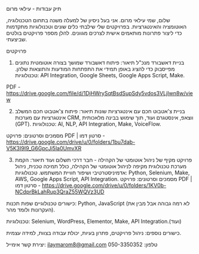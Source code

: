 תיק עבודות - עילאי מרום

שלום, שמי עילאי מרום. אני בעל ניסיון של למעלה משנה בתחום הטכנולוגיה, האוטומציה והאינטגרציות. בפרויקטים שלי שילבתי כלים שונים וטכנולוגיות מתקדמות כדי ליצור פתרונות מותאמים אישית לצרכים מגוונים. להלן מספר פרויקטים בולטים שביצעתי.

פרויקטים
1. בניית דאשבורד מנכ"ל
תיאור: פיתוח דאשבורד שמושך בצורה אוטומטית נתונים מפייסבוק כדי להציג באופן תמידי את התפתחות המודעות והתוצאות שלהן.
טכנולוגיות: API Integration, Google Sheets, Google Apps Script, Make.

 PDF - https://drive.google.com/file/d/1DjHWrySqtBsdSupSdy5vdos3VLjIwn8w/view

2. בניית צ'אטבוט חכם עם אינטגרציות שונות
תיאור: פיתוח צ'אטבוט חכם המשלב אינטגרציות עם מערכות CRM, ווצאפ, אינסטגרם ועוד, תוך שימוש בבינה מלאכותית (GPT).
טכנולוגיות: AI, NLP, API Integration, Make, VoiceFlow.

מסמכים וסרטונים: פרויקט PDF | סרטון דמו -  https://drive.google.com/drive/u/0/folders/1bu7dab-V5K3I9I9_G6GpcJi5la0UmvXR

3. פרויקט מקיף של ניהול אוטומטי של הקהילה - חבר דרכי תשלום ועוד
תיאור: הקמת מערכת טכנולוגית מקיפה לניהול אוטומטי של הקהילה, כולל תמיכה טכנית, ניהול אדמיניסטרטיבי ושיפור חוויית המשתמש.
טכנולוגיות: Python, Selenium, Make, AWS, Google Apps Script, API Integration.
מסמכים וסרטונים: פרויקט PDF | סרטון דמו  -  https://drive.google.com/drive/u/0/folders/1KV0b-NCdprBkLahRup3QraZ55WQVz3UD

כישורים טכנולוגיים
שפות תכנות: Python, JavaScript (לא רמה גבוהה אבל מבין את העקרונות ולומד מהר).

טכנולוגיות: Selenium, WordPress, Elementor, Make, API Integration.(ועוד)

כישורים נוספים: ניהול פרויקטים, פתרון בעיות, יכולת עבודה בצוות, למידה עצמית.

יצירת קשר
אימייל: ilaymarom8@gmail.com
טלפון: 050-3350352
